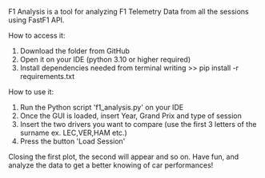 F1 Analysis is a tool for analyzing F1 Telemetry Data from all the sessions using FastF1 API.

How to access it:
1. Download the folder from GitHub
2. Open it on your IDE (python 3.10 or higher required)
3. Install dependencies needed from terminal writing  >> pip install -r requirements.txt

How to use it:
1. Run the Python script 'f1_analysis.py' on your IDE
2. Once the GUI is loaded, insert Year, Grand Prix and type of session
3. Insert the two drivers you want to compare (use the first 3 letters of the surname ex. LEC,VER,HAM etc.)
4. Press the button 'Load Session'

Closing the first plot, the second will appear and so on.
Have fun, and analyze the data to get a better knowing of car performances! 
